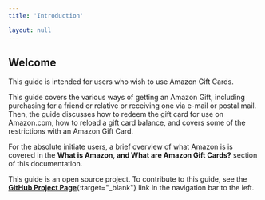 ```yaml
---
title: 'Introduction'

layout: null
---
```


## Welcome

This guide is intended for users who wish to use Amazon Gift Cards. 

This guide covers the various ways of getting an Amazon Gift, including purchasing for a friend or relative or receiving one via e-mail or postal mail. Then, the guide discusses how to redeem the gift card for use on Amazon.com, how to reload a gift card balance, and covers some of the restrictions with an Amazon Gift Card.

For the absolute initiate users, a brief overview of what Amazon is is covered in the **What is Amazon, and What are Amazon Gift Cards?** section of this documentation.

This guide is an open source project. To contribute to this guide, see the [**GitHub Project Page**](https://github.com/EricPonvelle/amazonGCQS){:target="_blank"} link in the navigation bar to the left.
